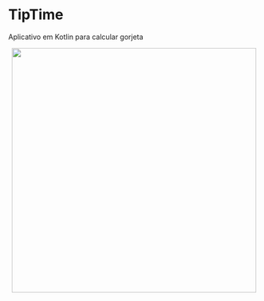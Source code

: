 # TipTime
Aplicativo em Kotlin para calcular gorjeta

<div align="center">
  <img height="490" src="" />
</div>

